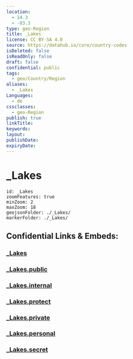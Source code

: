 ```yaml
---
location:
  - 14.3
  - -83.3
type: geo-Region
title: _Lakes
license: CC BY-SA 4.0
source: https://datahub.io/core/country-codes
isDeleted: false
isReadOnly: false
draft: false
confidential: public
tags:
  - geo/Country/Region
aliases:
  - _Lakes
Languages:
  - de
cssclasses:
  - geo-Region
publish: true
linkTitle:
keywords:
layout:
publishDate:
expiryDate:
---
```


# _Lakes

```leaflet
id: _Lakes
zoomFeatures: true 
minZoom: 2 
maxZoom: 18
geojsonFolder: ./_Lakes/
markerFolder: ./_Lakes/
```


## Confidential Links & Embeds: 

### [_Lakes](/_Standards/Earth/Continent/America~Central/Nicaragua/departments~Nicaragua/Atlántico_Norte/_Lakes.md) 

### [_Lakes.public](/_public/Earth/Continent/America~Central/Nicaragua/departments~Nicaragua/Atlántico_Norte/_Lakes.public.md) 

### [_Lakes.internal](/_internal/Earth/Continent/America~Central/Nicaragua/departments~Nicaragua/Atlántico_Norte/_Lakes.internal.md) 

### [_Lakes.protect](/_protect/Earth/Continent/America~Central/Nicaragua/departments~Nicaragua/Atlántico_Norte/_Lakes.protect.md) 

### [_Lakes.private](/_private/Earth/Continent/America~Central/Nicaragua/departments~Nicaragua/Atlántico_Norte/_Lakes.private.md) 

### [_Lakes.personal](/_personal/Earth/Continent/America~Central/Nicaragua/departments~Nicaragua/Atlántico_Norte/_Lakes.personal.md) 

### [_Lakes.secret](/_secret/Earth/Continent/America~Central/Nicaragua/departments~Nicaragua/Atlántico_Norte/_Lakes.secret.md)

